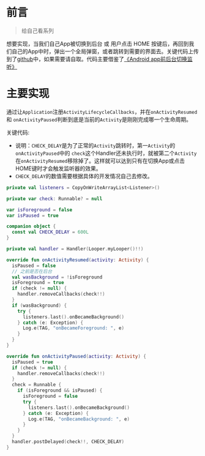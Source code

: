 # 前言

> 给自己看系列

想要实现，当我们自己App被切换到后台 或 用户点击 HOME 按键后，再回到我们自己的App中时，弹出一个全局弹窗，或者跳转到需要的界面去。关键代码上传到了[github](https://github.com/CongDuang/BackgroundListener)中，如果需要请自取。代码主要借鉴了[《Android app前后台切换监听》](https://www.jianshu.com/p/22a0145fece6)

# 主要实现

通过让`Application`注册`ActivityLifecycleCallbacks`，并在`onActivityResumed` 和 `onActivityPaused`判断到底是当前的`Activity`是刚刚完成哪一个生命周期。

关键代码:

- 说明：`CHECK_DELAY`是为了正常的`Activity`跳转时，第一`Activity`的`onActivityPaused`中的 `check`这个Handler还未执行时，就被第二个`Activity`在`onActivityResumed`移除掉了。这样就可以达到只有在切换App或点击HOME键时才会触发监听器的效果。
- `CHECK_DELAY`的数值需要根据具体的开发情况自己去修改。


```kotlin
private val listeners = CopyOnWriteArrayList<Listener>()

private var check: Runnable? = null

var isForeground = false
var isPaused = true

companion object {
  const val CHECK_DELAY = 600L
}

private val handler = Handler(Looper.myLooper()!!)

override fun onActivityResumed(activity: Activity) {
  isPaused = false
  // 之前是否在后台
  val wasBackground = !isForeground
  isForeground = true
  if (check != null) {
    handler.removeCallbacks(check!!)
  }
  if (wasBackground) {
    try {
      listeners.last().onBecameBackground()
    } catch (e: Exception) {
      Log.e(TAG, "onBecameForeground: ", e)
    }
  }
}  

override fun onActivityPaused(activity: Activity) {
  isPaused = true
  if (check != null) {
    handler.removeCallbacks(check!!)
  }
  check = Runnable {
    if (isForeground && isPaused) {
      isForeground = false
      try {
        listeners.last().onBecameBackground()
      } catch (e: Exception) {
        Log.e(TAG, "onBecameBackground: ", e)
      }
    }
  }
  handler.postDelayed(check!!, CHECK_DELAY)
}
```


